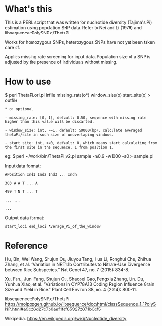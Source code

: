 # What's this
This is a PERL script that was written for nucleotide diversity (Tajima's Pi) estimation using population SNP data. Refer to Nei and Li (1979) and libsequence::PolySNP.c/ThetaPi.

Works for homozygous SNPs, heterozygous SNPs have not yet been taken care of.

Applies missing rate screening for input data. Population size of a SNP is adjusted by the presence of individuals without missing.

# How to use
$ perl ThetaPi.ori.pl infile missing_rate(o*) window_size(o) start_site(o) > outfile

	* o: optional

	- missing_rate: [0, 1], default: 0.50, sequence with missing rate higher than this value will be discarted.

	- window_size: int, >=1, default: 50000(bp), calculate averaged thetaPi/site in such size of unoverlaping windows.

	- start_site: int, >=0, default: 0, which means start calculating from the first site in the sequence. 1 from position 1.

eg: $ perl ~/work/bin/ThetaPi_v2.pl sample -m0.9 -w1000 -s0 > sample.pi

Input data format:

	#Position Ind1 Ind2 Ind3 ... Indn

	303 A A T ... A

	499 T N T ... T

	... ...

	...

Output data format: 

	start_loci end_loci Average_Pi_of_the_window

# Reference
Hu, Bin, Wei Wang, Shujun Ou, Jiuyou Tang, Hua Li, Ronghui Che, Zhihua Zhang, et al. “Variation in NRT1.1b Contributes to Nitrate-Use Divergence between Rice Subspecies.” Nat Genet 47, no. 7 (2015): 834-8.

Xu, Fan., Jun. Fang, Shujun Ou, Shaopei Gao, Fengxia Zhang, Lin. Du, Yunhua Xiao, et al. “Variations in CYP78A13 Coding Region Influence Grain Size and Yield in Rice.” Plant Cell Environ 38, no. 4 (2014): 800-11.

libsequence::PolySNP.c/ThetaPi. https://molpopgen.github.io/libsequence/doc/html/classSequence_1_1PolySNP.html#a9c26d27c7b0aaf1faf859272871b3cf5

Wikipedia. https://en.wikipedia.org/wiki/Nucleotide_diversity

